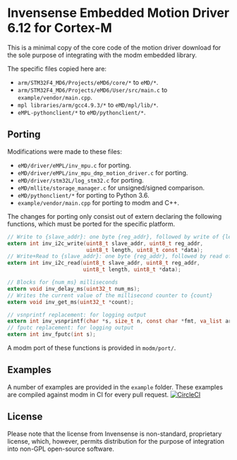 # Invensense Embedded Motion Driver 6.12 for Cortex-M

This is a minimal copy of the core code of the motion driver download
for the sole purpose of integrating with the modm embedded library.

The specific files copied here are:

- `arm/STM32F4_MD6/Projects/eMD6/core/*` to `eMD/*`.
- `arm/STM32F4_MD6/Projects/eMD6/User/src/main.c` to `example/vendor/main.cpp`.
- `mpl libraries/arm/gcc4.9.3/*` to `eMD/mpl/lib/*`.
- `eMPL-pythonclient/*` to `eMD/pythonclient/*`.


## Porting

Modifications were made to these files:

- `eMD/driver/eMPL/inv_mpu.c` for porting.
- `eMD/driver/eMPL/inv_mpu_dmp_motion_driver.c` for porting.
- `eMD/driver/stm32L/log_stm32.c` for porting.
- `eMD/mllite/storage_manager.c` for unsigned/signed comparison.
- `eMD/pythonclient/*` for porting to Python 3.6.
- `example/vendor/main.cpp` for porting to modm and C++.

The changes for porting only consist out of extern declaring the following
functions, which must be ported for the specific platform.

```c
// Write to {slave_addr}: one byte {reg_addr}, followed by write of {length} bytes from {data}
extern int inv_i2c_write(uint8_t slave_addr, uint8_t reg_addr,
                         uint8_t length, uint8_t const *data);
// Write+Read to {slave_addr}: one byte {reg_addr}, followed by read of {length} bytes to {data}
extern int inv_i2c_read(uint8_t slave_addr, uint8_t reg_addr,
                        uint8_t length, uint8_t *data);

// Blocks for {num_ms} milliseconds
extern void inv_delay_ms(uint32_t num_ms);
// Writes the current value of the millisecond counter to {count}
extern void inv_get_ms(uint32_t *count);

// vsnprintf replacement: for logging output
extern int inv_vsnprintf(char *s, size_t n, const char *fmt, va_list args);
// fputc replacement: for logging output
extern int inv_fputc(int s);
```

A modm port of these functions is provided in `modm/port/`.


## Examples

A number of examples are provided in the `example` folder.
These examples are compiled against modm in CI for every pull request.
[![CircleCI](https://circleci.com/gh/modm-io/Invensense-eMD.svg?style=svg)](https://circleci.com/gh/modm-io/Invensense-eMD)


## License

Please note that the license from Invensense is non-standard, proprietary license,
which, however, permits distribution for the purpose of integration into non-GPL
open-source software.
